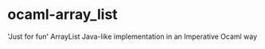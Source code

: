 ocaml-array_list
================

'Just for fun' ArrayList Java-like implementation in an Imperative Ocaml way
